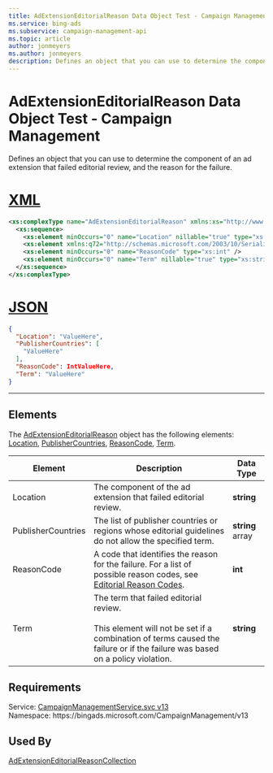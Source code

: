 ```yaml
---
title: AdExtensionEditorialReason Data Object Test - Campaign Management
ms.service: bing-ads
ms.subservice: campaign-management-api
ms.topic: article
author: jonmeyers
ms.author: jonmeyers
description: Defines an object that you can use to determine the component of an ad extension that failed editorial review, and the reason for the failure.(test)
---
```

# AdExtensionEditorialReason Data Object Test - Campaign Management
Defines an object that you can use to determine the component of an ad extension that failed editorial review, and the reason for the failure.

# [XML](#tab/xml)

```xml
<xs:complexType name="AdExtensionEditorialReason" xmlns:xs="http://www.w3.org/2001/XMLSchema">
  <xs:sequence>
    <xs:element minOccurs="0" name="Location" nillable="true" type="xs:string" />
    <xs:element xmlns:q72="http://schemas.microsoft.com/2003/10/Serialization/Arrays" minOccurs="0" name="PublisherCountries" nillable="true" type="q72:ArrayOfstring" />
    <xs:element minOccurs="0" name="ReasonCode" type="xs:int" />
    <xs:element minOccurs="0" name="Term" nillable="true" type="xs:string" />
  </xs:sequence>
</xs:complexType>
```

# [JSON](#tab/json)

```json
{
  "Location": "ValueHere",
  "PublisherCountries": [
    "ValueHere"
  ],
  "ReasonCode": IntValueHere,
  "Term": "ValueHere"
}
```

-----

## <a name="elements"></a>Elements

The [AdExtensionEditorialReason](adextensioneditorialreason.md) object has the following elements: [Location](#location), [PublisherCountries](#publishercountries), [ReasonCode](#reasoncode), [Term](#term).

|Element|Description|Data Type|
|-----------|---------------|-------------|
|<a name="location"></a>Location|The component of the ad extension that failed editorial review.|**string**|
|<a name="publishercountries"></a>PublisherCountries|The list of publisher countries or regions whose editorial guidelines do not allow the specified term.|**string** array|
|<a name="reasoncode"></a>ReasonCode|A code that identifies the reason for the failure. For a list of possible reason codes, see [Editorial Reason Codes](../guides/editorial-failure-reason-codes.md).|**int**|
|<a name="term"></a>Term|The term that failed editorial review.<br/><br/>This element will not be set if a combination of terms caused the failure or if the failure was based on a policy violation.|**string**|

## Requirements
Service: [CampaignManagementService.svc v13](https://campaign.api.bingads.microsoft.com/Api/Advertiser/CampaignManagement/v13/CampaignManagementService.svc)  
Namespace: https\://bingads.microsoft.com/CampaignManagement/v13  

## Used By
[AdExtensionEditorialReasonCollection](adextensioneditorialreasoncollection.md)  
